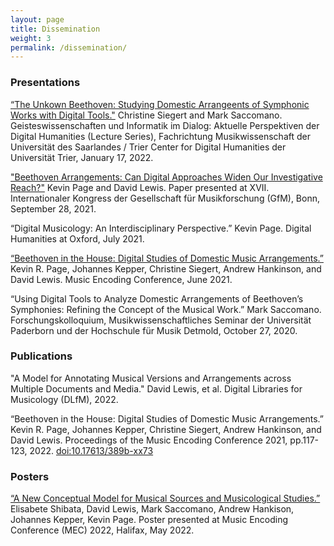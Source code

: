 ```yaml
---
layout: page
title: Dissemination
weight: 3
permalink: /dissemination/
---
```

<!-- <div style=
    "color:#063d0c;
    font-weight:bold;
    font-size:125%;
    line-height:1.5" > -->

### __Presentations__

[“The Unkown Beethoven: Studying Domestic Arrangeents of Symphonic Works with Digital Tools."](/assets/docs/SaarbrueckenPresentation.pdf) Christine Siegert and Mark Saccomano. Geisteswissenschaften und Informatik im Dialog: Aktuelle Perspektiven der Digital Humanities (Lecture Series), Fachrichtung Musikwissenschaft der Universität des Saarlandes / Trier Center for Digital Humanities der Universität Trier, January 17, 2022.

["Beethoven Arrangements: Can Digital Approaches Widen Our Investigative Reach?"](/assets/docs/Page-GfM2021-slides.pdf) Kevin Page and David Lewis. Paper presented at XVII. Internationaler Kongress der Gesellschaft für Musikforschung (GfM), Bonn, September 28, 2021.

“Digital Musicology: An Interdisciplinary Perspective.” Kevin Page. Digital Humanities at Oxford, July 2021.

[“Beethoven in the House: Digital Studies of Domestic Music Arrangements.”](/assets/docs/Page-MEC2021-slides.pdf) Kevin R. Page, Johannes Kepper, Christine Siegert, Andrew Hankinson, and David Lewis. Music Encoding Conference, June 2021.

“Using Digital Tools to Analyze Domestic Arrangements of Beethoven’s Symphonies: Refining the Concept of the Musical Work.” Mark Saccomano. Forschungskolloquium, Musikwissenschaftliches Seminar der Universität Paderborn und der Hochschule für Musik Detmold, October 27, 2020.


### __Publications__

"A Model for Annotating Musical Versions and Arrangements across Multiple Documents and Media." David Lewis, et al. Digital Libraries for Musicology (DLfM), 2022.

“Beethoven in the House: Digital Studies of Domestic Music Arrangements.” Kevin R. Page, Johannes Kepper, Christine Siegert, Andrew Hankinson, and David Lewis. Proceedings of the Music Encoding Conference 2021, pp.117-123, 2022. [doi:10.17613/389b-xx73](https://doi.org/10.17613/389b-xx73)

### __Posters__

[“A New Conceptual Model for Musical Sources and Musicological Studies.”](/assets/docs/MEC2022_Poster.pdf) Elisabete Shibata, David Lewis, Mark Saccomano, Andrew Hankison, Johannes Kepper, Kevin Page. Poster presented at Music Encoding Conference (MEC) 2022, Halifax, May 2022.



<!--
“Modeling Music for Musicologists: A Linked Open Data Approach.” Mark Saccomano, Elisabete Shibata, David Lewis, Andrew Hankinson, Kevin Page. Paper presented at Digital Humanities 2022 (DH2022), Tokyo, July 2022.

“Beethoven’s Large Scale Works outside the Concert Hall: Towards a Digital Representation of Domestic Arrangements.” Roundtable. 21st Quinquennial Congress of the International Musicological Society, (IMS 2022), Athens, August 2022.

"Beethoven in the House." Christine Siegert, et al., Paper presented at Jahrestagung der Gesellschaft für Musikforschung (GfM), Berlin, September, 2022.
-->
